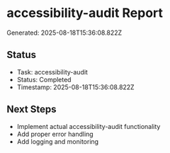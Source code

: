 # accessibility-audit Report

Generated: 2025-08-18T15:36:08.822Z

## Status
- Task: accessibility-audit
- Status: Completed
- Timestamp: 2025-08-18T15:36:08.822Z

## Next Steps
- Implement actual accessibility-audit functionality
- Add proper error handling
- Add logging and monitoring
